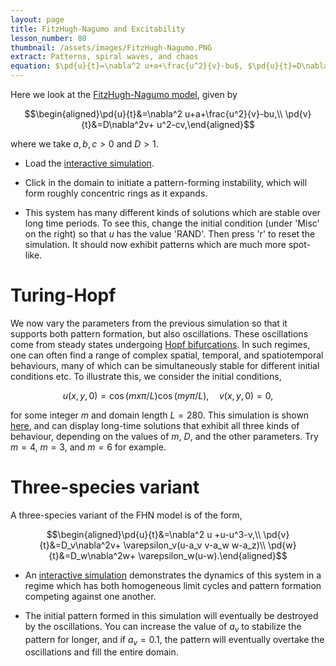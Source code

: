 ```yaml
---
layout: page
title: FitzHugh-Nagumo and Excitability
lesson_number: 80
thumbnail: /assets/images/FitzHugh-Nagumo.PNG
extract: Patterns, spiral waves, and chaos
equation: $\pd{u}{t}=\nabla^2 u+a+\frac{u^2}{v}-bu$, $\pd{u}{t}=D\nabla^2v+ u^2-cv$
---
```

Here we look at the  [FitzHugh-Nagumo model](https://en.wikipedia.org/wiki/FitzHugh%E2%80%93Nagumo_model), given by 

$$\begin{aligned}\pd{u}{t}&=\nabla^2 u+a+\frac{u^2}{v}-bu,\\ \pd{v}{t}&=D\nabla^2v+ u^2-cv,\end{aligned}$$

where we take $a,b,c>0$ and $D>1$.

* Load the [interactive simulation](/sim/?preset=FitzHugh-Nagumo). 

* Click in the domain to initiate a pattern-forming instability, which will form roughly concentric rings as it expands.

* This system has many different kinds of solutions which are stable over long time periods. To see this, change the initial condition (under 'Misc' on the right) so that $u$ has the value 'RAND'. Then press 'r' to reset the simulation. It should now exhibit patterns which are much more spot-like.

# Turing-Hopf 

We now vary the parameters from the previous simulation so that it supports both pattern formation, but also oscillations. These oscillations come from steady states undergoing [Hopf bifurcations](https://en.wikipedia.org/wiki/Hopf_bifurcation). In such regimes, one can often find a range of complex spatial, temporal, and spatiotemporal behaviours, many of which can be simultaneously stable for different initial conditions etc. To illustrate this, we consider the initial conditions,

$$
u(x,y,0) = \cos(m x \pi/L)\cos(m y \pi/L), \quad v(x,y,0)=0,
$$

for some integer $m$ and domain length $L=280$. This simulation is shown [here](/sim/?preset=FitzHugh-Nagumo-Hopf), and can display long-time solutions that exhibit all three kinds of behaviour, depending on the values of $m$, $D$, and the other parameters. Try $m=4$, $m=3$, and $m=6$ for example.

# Three-species variant

A three-species variant of the FHN model is of the form,

$$\begin{aligned}\pd{u}{t}&=\nabla^2 u +u-u^3-v,\\ \pd{v}{t}&=D_v\nabla^2v+ \varepsilon_v(u-a_v v-a_w w-a_z)\\ \pd{w}{t}&=D_w\nabla^2w+ \varepsilon_w(u-w).\end{aligned}$$

* An [interactive simulation](/sim/?preset=FitzHugh-Nagumo-3) demonstrates the dynamics of this system in a regime which has both homogeneous limit cycles and pattern formation competing against one another.

* The initial pattern formed in this simulation will eventually be destroyed by the oscillations. You can increase the value of $a_v$ to stabilize the pattern for longer, and if $a_v=0.1$, the pattern will eventually overtake the oscillations and fill the entire domain.

